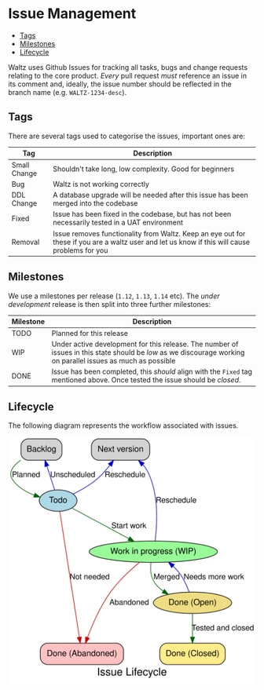 # Issue Management

<!-- toc -->

- [Tags](#tags)
- [Milestones](#milestones)
- [Lifecycle](#lifecycle)

<!-- tocstop -->

Waltz uses Github Issues for tracking all tasks, bugs and change requests relating 
to the core product.  _Every_ pull request _must_ reference an issue in its comment 
and, ideally, the issue number should be reflected in the branch name 
(e.g. `WALTZ-1234-desc`).


## Tags

There are several tags used to categorise the issues, important ones are:

| Tag | Description |
| --- | --- |
| Small Change | Shouldn't take long, low complexity.  Good for beginners |
| Bug | Waltz is not working correctly |
| DDL Change | A database upgrade will be needed after this issue has been merged into the codebase |
| Fixed | Issue has been fixed in the codebase, but has not been necessarily tested in a UAT environment |
| Removal | Issue removes functionality from Waltz.  Keep an eye out for these if you are a waltz user and let us know if this will cause problems for you |

## Milestones

We use a milestones per release (`1.12`, `1.13`, `1.14` etc).  The _under development_ 
release is then split into three further milestones:

| Milestone | Description |
| --- | --- |
| TODO | Planned for this release |
| WIP | Under active development for this release. The number of issues in this state should be _low_ as we discourage working on parallel issues as much as possible |
| DONE | Issue has been completed, this _should_ align with the `Fixed` tag mentioned above.  Once tested the issue should be _closed_.  

## Lifecycle

The following diagram represents the workflow associated with issues.


![Lifecycle](issue-lifecycle.svg)

